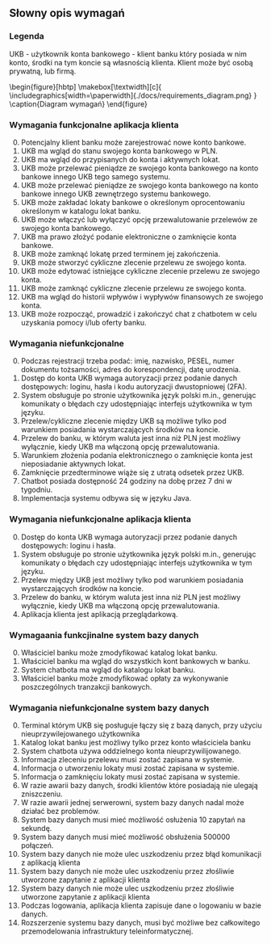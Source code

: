 ## Słowny opis wymagań

### Legenda
UKB - użytkownik konta bankowego - klient banku który posiada w nim konto, środki na tym koncie są własnością klienta.
    Klient może być osobą prywatną, lub firmą.

\begin{figure}[hbtp]
    \makebox[\textwidth][c]{
        \includegraphics[width=\paperwidth]{./docs/requirements_diagram.png}
    }
    \caption{Diagram wymagań}
\end{figure}



### Wymagania funkcjonalne aplikacja klienta
0. Potencjalny klient banku może zarejestrować nowe konto bankowe.
0. UKB ma wgląd do stanu swojego konta bankowego w PLN.
0. UKB ma wgląd do przypisanych do konta i aktywnych lokat.
0. UKB może przelewać pieniądze ze swojego konta bankowego na konto bankowe innego UKB tego samego systemu.
0. UKB może przelewać pieniądze ze swojego konta bankowego na konto bankowe innego UKB zewnętrzego systemu bankowego.
0. UKB może zakładać lokaty bankowe o określonym oprocentowaniu określonym w katalogu lokat banku.
0. UKB może włączyć lub wyłączyć opcję przewalutowanie przelewów ze swojego konta bankowego.
0. UKB ma prawo złożyć podanie elektroniczne o zamknięcie konta bankowe.
0. UKB może zamknąć lokatę przed terminem jej zakończenia.
0. UKB może stworzyć cykliczne zlecenie przelewu ze swojego konta.
0. UKB może edytować istniejące cykliczne zlecenie przelewu ze swojego konta.
0. UKB może zamknąć cykliczne zlecenie przelewu ze swojego konta.
0. UKB ma wgląd do historii wpływów i wypływów finansowych ze swojego konta.
0. UKB może rozpocząć, prowadzić i zakończyć chat z chatbotem w celu uzyskania pomocy i/lub oferty banku.

### Wymagania niefunkcjonalne

0. Podczas rejestracji trzeba podać: imię, nazwisko, PESEL, numer dokumentu tożsamości, adres do korespondencji, datę urodzenia.
0. Dostęp do konta UKB wymaga autoryzacji przez podanie danych dostępowych: loginu, hasła i kodu autoryzacji dwustopniowej (2FA).
0. System obsługuje po stronie użytkownika język polski m.in., generując komunikaty o błędach czy udostępniając interfejs użytkownika w tym języku.
0. Przelew/cykliczne zlecenie między UKB są możliwe tylko pod warunkiem posiadania wystarczających środków na koncie.
0. Przelew do banku, w którym waluta jest inna niż PLN jest możliwy wyłącznie, kiedy UKB ma włączoną opcję przewalutowania.
0. Warunkiem złożenia podania elektronicznego o zamknięcie konta jest nieposiadanie aktywnych lokat.
0. Zamknięcie przedterminowe wiąże się z utratą odsetek przez UKB.
0. Chatbot posiada dostępność 24 godziny na dobę przez 7 dni w tygodniu.
0. Implementacja systemu odbywa się w języku Java.

### Wymagania niefunkcjonalne aplikacja klienta
0. Dostęp do konta UKB wymaga autoryzacji przez podanie danych dostępowych: loginu i hasła.
0. System obsługuje po stronie użytkownika język polski m.in., generując komunikaty o błędach czy udostępniając interfejs użytkownika w tym języku.
0. Przelew między UKB jest możliwy tylko pod warunkiem posiadania wystarczających środków na koncie.
0. Przelew do banku, w którym waluta jest inna niż PLN jest możliwy wyłącznie, kiedy UKB ma włączoną opcję przewalutowania.
0. Aplikacja klienta jest aplikacją przeglądarkową.

### Wymagaania funkcjinalne system bazy danych
0. Właściciel banku może zmodyfikować katalog lokat banku.
0. Właściciel banku ma wgląd do wszystkich kont bankowych w banku.
0. System chatbota ma wgląd do katalogu lokat banku.
0. Właściciel banku może zmodyfikować opłaty za wykonywanie poszczególnych tranzakcji bankowych.

### Wymagania niefunkcjonalne system bazy danych
0. Terminal którym UKB się posługuje łączy się z bazą danych, przy użyciu nieuprzywilejowanego użytkownika
0. Katalog lokat banku jest możliwy tylko przez konto właściciela banku
0. System chatbota używa oddzielnego konta nieuprzywilijowanego.
0. Informacja zleceniu przelewu musi zostać zapisana w systemie.
0. Informacja o utworzeniu lokaty musi zostać zapisana w systemie.
0. Informacja o zamknięciu lokaty musi zostać zapisana w systemie.
0. W razie awarii bazy danych, środki klientów które posiadają nie ulegają zniszczeniu.
0. W razie awarii jednej serwerowni, system bazy danych nadal może działać bez problemów.
0. System bazy danych musi mieć możliwość osłużenia 10 zapytań na sekundę.
0. System bazy danych musi mieć możliwość obsłużenia 500000 połączeń.
0. System bazy danych nie może ulec uszkodzeniu przez błąd komunikacji z aplikacją klienta
0. System bazy danych nie może ulec uszkodzeniu przez złośliwie utworzone zapytanie z aplikacji klienta
0. System bazy danych nie może ulec uszkodzeniu przez złośliwie utworzone zapytanie z aplikacji klienta
0. Podczas logowania, aplikacja klienta zapisuje dane o logowaniu w bazie danych.
0. Rozszerzenie systemu bazy danych, musi być możliwe bez całkowitego przemodelowania infrastruktury teleinformatycznej.
